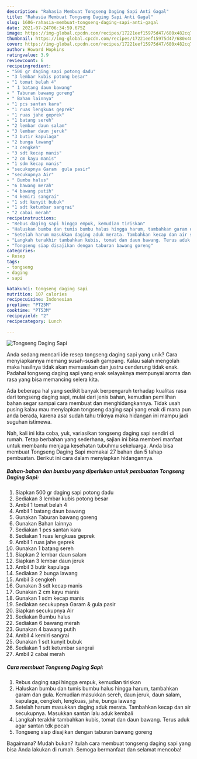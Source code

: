 ```yaml
---
description: "Rahasia Membuat Tongseng Daging Sapi Anti Gagal"
title: "Rahasia Membuat Tongseng Daging Sapi Anti Gagal"
slug: 1606-rahasia-membuat-tongseng-daging-sapi-anti-gagal
date: 2021-07-24T06:34:59.675Z
image: https://img-global.cpcdn.com/recipes/17221eef15975d47/680x482cq70/tongseng-daging-sapi-foto-resep-utama.jpg
thumbnail: https://img-global.cpcdn.com/recipes/17221eef15975d47/680x482cq70/tongseng-daging-sapi-foto-resep-utama.jpg
cover: https://img-global.cpcdn.com/recipes/17221eef15975d47/680x482cq70/tongseng-daging-sapi-foto-resep-utama.jpg
author: Howard Hopkins
ratingvalue: 3.9
reviewcount: 6
recipeingredient:
- "500 gr daging sapi potong dadu"
- "3 lembar kubis potong besar"
- "1 tomat belah 4"
- " 1 batang daun bawang"
- " Taburan bawang goreng"
- " Bahan lainnya"
- "1 pcs santan kara"
- "1 ruas lengkuas geprek"
- "1 ruas jahe geprek"
- "1 batang sereh"
- "2 lembar daun salam"
- "3 lembar daun jeruk"
- "3 butir kapulaga"
- "2 bunga lawang"
- "3 cengkeh"
- "3 sdt kecap manis"
- "2 cm kayu manis"
- "1 sdm kecap manis"
- "secukupnya Garam  gula pasir"
- "secukupnya Air"
- " Bumbu halus"
- "6 bawang merah"
- "4 bawang putih"
- "4 kemiri sangrai"
- "1 sdt kunyit bubuk"
- "1 sdt ketumbar sangrai"
- "2 cabai merah"
recipeinstructions:
- "Rebus daging sapi hingga empuk, kemudian tiriskan"
- "Haluskan bumbu dan tumis bumbu halus hingga harum, tambahkan garam dan gula. Kemudian masukkan sereh, daun jeruk, daun salam, kapulaga, cengkeh, lengkuas, jahe, bunga lawang"
- "Setelah harum masukkan daging aduk merata. Tambahkan kecap dan air secukupnya. Masukkan santan lalu aduk kembali"
- "Langkah terakhir tambahkan kubis, tomat dan daun bawang. Terus aduk agar santan tdk pecah"
- "Tongseng siap disajikan dengan taburan bawang goreng"
categories:
- Resep
tags:
- tongseng
- daging
- sapi

katakunci: tongseng daging sapi 
nutrition: 107 calories
recipecuisine: Indonesian
preptime: "PT25M"
cooktime: "PT53M"
recipeyield: "2"
recipecategory: Lunch

---
```



![Tongseng Daging Sapi](https://img-global.cpcdn.com/recipes/17221eef15975d47/680x482cq70/tongseng-daging-sapi-foto-resep-utama.jpg)

Anda sedang mencari ide resep tongseng daging sapi yang unik? Cara menyiapkannya memang susah-susah gampang. Kalau salah mengolah maka hasilnya tidak akan memuaskan dan justru cenderung tidak enak. Padahal tongseng daging sapi yang enak selayaknya mempunyai aroma dan rasa yang bisa memancing selera kita.



Ada beberapa hal yang sedikit banyak berpengaruh terhadap kualitas rasa dari tongseng daging sapi, mulai dari jenis bahan, kemudian pemilihan bahan segar sampai cara membuat dan menghidangkannya. Tidak usah pusing kalau mau menyiapkan tongseng daging sapi yang enak di mana pun anda berada, karena asal sudah tahu triknya maka hidangan ini mampu jadi suguhan istimewa.


Nah, kali ini kita coba, yuk, variasikan tongseng daging sapi sendiri di rumah. Tetap berbahan yang sederhana, sajian ini bisa memberi manfaat untuk membantu menjaga kesehatan tubuhmu sekeluarga. Anda bisa membuat Tongseng Daging Sapi memakai 27 bahan dan 5 tahap pembuatan. Berikut ini cara dalam menyiapkan hidangannya.

<!--inarticleads1-->

##### Bahan-bahan dan bumbu yang diperlukan untuk pembuatan Tongseng Daging Sapi:

1. Siapkan 500 gr daging sapi potong dadu
1. Sediakan 3 lembar kubis potong besar
1. Ambil 1 tomat belah 4
1. Ambil  1 batang daun bawang
1. Gunakan  Taburan bawang goreng
1. Gunakan  Bahan lainnya
1. Sediakan 1 pcs santan kara
1. Sediakan 1 ruas lengkuas geprek
1. Ambil 1 ruas jahe geprek
1. Gunakan 1 batang sereh
1. Siapkan 2 lembar daun salam
1. Siapkan 3 lembar daun jeruk
1. Ambil 3 butir kapulaga
1. Sediakan 2 bunga lawang
1. Ambil 3 cengkeh
1. Gunakan 3 sdt kecap manis
1. Gunakan 2 cm kayu manis
1. Gunakan 1 sdm kecap manis
1. Sediakan secukupnya Garam &amp; gula pasir
1. Siapkan secukupnya Air
1. Sediakan  Bumbu halus
1. Sediakan 6 bawang merah
1. Gunakan 4 bawang putih
1. Ambil 4 kemiri sangrai
1. Gunakan 1 sdt kunyit bubuk
1. Sediakan 1 sdt ketumbar sangrai
1. Ambil 2 cabai merah




<!--inarticleads2-->

##### Cara membuat Tongseng Daging Sapi:

1. Rebus daging sapi hingga empuk, kemudian tiriskan
1. Haluskan bumbu dan tumis bumbu halus hingga harum, tambahkan garam dan gula. Kemudian masukkan sereh, daun jeruk, daun salam, kapulaga, cengkeh, lengkuas, jahe, bunga lawang
1. Setelah harum masukkan daging aduk merata. Tambahkan kecap dan air secukupnya. Masukkan santan lalu aduk kembali
1. Langkah terakhir tambahkan kubis, tomat dan daun bawang. Terus aduk agar santan tdk pecah
1. Tongseng siap disajikan dengan taburan bawang goreng




Bagaimana? Mudah bukan? Itulah cara membuat tongseng daging sapi yang bisa Anda lakukan di rumah. Semoga bermanfaat dan selamat mencoba!
